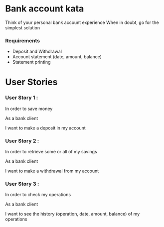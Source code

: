 # Bank account kata
Think of your personal bank account experience When in doubt, go for the simplest solution

### Requirements
- Deposit and Withdrawal
- Account statement (date, amount, balance)
- Statement printing

# User Stories
### User Story 1 :

In order to save money

As a bank client

I want to make a deposit in my account

### User Story 2 :
In order to retrieve some or all of my savings

As a bank client

I want to make a withdrawal from my account

### User Story 3 :
In order to check my operations

As a bank client

I want to see the history (operation, date, amount, balance) of my operations